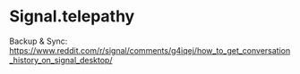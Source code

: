# Signal.telepathy
Backup &amp; Sync: https://www.reddit.com/r/signal/comments/g4iqej/how_to_get_conversation_history_on_signal_desktop/
